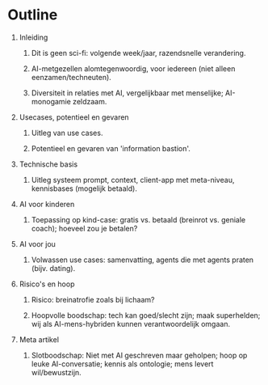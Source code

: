 # Outline

1. Inleiding

    1. Dit is geen sci-fi: volgende week/jaar, razendsnelle verandering.

    2. AI-metgezellen alomtegenwoordig, voor iedereen (niet alleen eenzamen/techneuten).

    3. Diversiteit in relaties met AI, vergelijkbaar met menselijke; AI-monogamie zeldzaam.

2. Usecases, potentieel en gevaren

    1. Uitleg van use cases.

    2. Potentieel en gevaren van 'information bastion'.

3. Technische basis

    1. Uitleg systeem prompt, context, client-app met meta-niveau, kennisbases (mogelijk betaald).

4. AI voor kinderen

    1. Toepassing op kind-case: gratis vs. betaald (breinrot vs. geniale coach); hoeveel zou je betalen?

5. AI voor jou

    1. Volwassen use cases: samenvatting, agents die met agents praten (bijv. dating).

6. Risico's en hoop

    1. Risico: breinatrofie zoals bij lichaam?

    2. Hoopvolle boodschap: tech kan goed/slecht zijn; maak superhelden; wij als AI-mens-hybriden kunnen verantwoordelijk omgaan.

7. Meta artikel

    1. Slotboodschap: Niet met AI geschreven maar geholpen; hoop op leuke AI-conversatie; kennis als ontologie; mens levert wil/bewustzijn.
